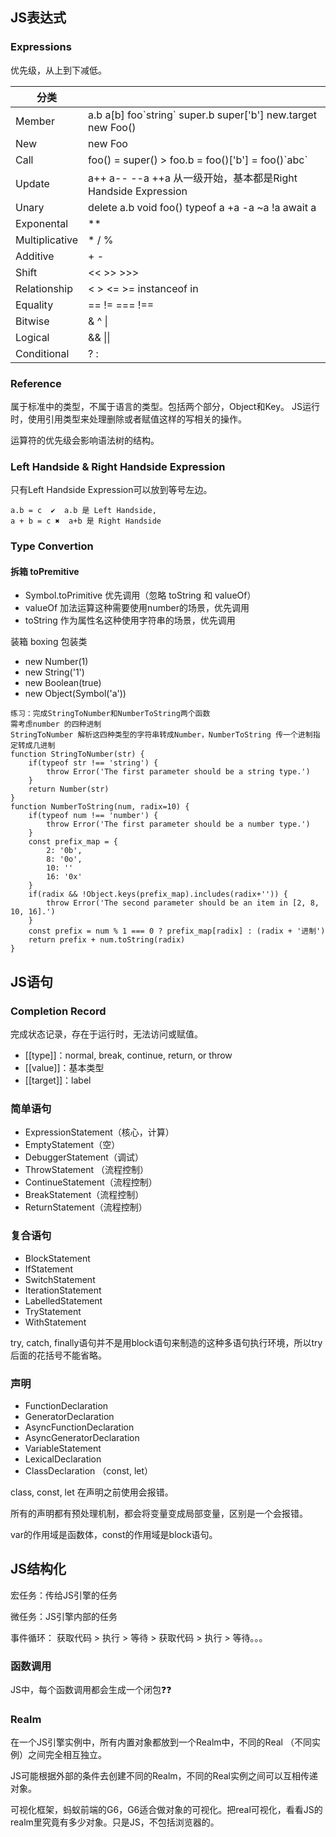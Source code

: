 ## JS表达式

### Expressions

优先级，从上到下减低。

| 分类           |                                                              |
| -------------- | ------------------------------------------------------------ |
| Member         | a.b  a[b]  foo\`string\`  super.b  super['b']  new.target  new Foo() |
| New            | new Foo                                                      |
| Call           | foo()  =  super()  >  foo.b  =  foo()['b']  =  foo()\`abc\`  |
| Update         | a++  a--  --a  ++a  从一级开始，基本都是Right Handside Expression |
| Unary          | delete a.b   void foo()   typeof a    +a    -a    ~a    !a    await a |
| Exponental     | **                                                           |
| Multiplicative | *   /   %                                                    |
| Additive       | +    -                                                       |
| Shift          | <<    >>     >>>                                             |
| Relationship   | <    >    <=    >=    instanceof    in                       |
| Equality       | ==    !=    ===    !==                                       |
| Bitwise        | &    ^    \|                                                 |
| Logical        | &&    \|\|                                                   |
| Conditional    | ? :                                                          |

### Reference

属于标准中的类型，不属于语言的类型。包括两个部分，Object和Key。 JS运行时，使用引用类型来处理删除或者赋值这样的写相关的操作。

运算符的优先级会影响语法树的结构。

### Left Handside & Right Handside Expression

只有Left Handside Expression可以放到等号左边。

```
a.b = c  ✔  a.b 是 Left Handside,
a + b = c ✖  a+b 是 Right Handside
```

### Type Convertion

#### 拆箱 toPremitive

- Symbol.toPrimitive  优先调用（忽略 toString 和 valueOf）
- valueOf   加法运算这种需要使用number的场景，优先调用
- toString  作为属性名这种使用字符串的场景，优先调用

装箱 boxing  包装类

- new Number(1)
- new String('1')
- new Boolean(true)
- new Object(Symbol('a'))

```
练习：完成StringToNumber和NumberToString两个函数 
需考虑number 的四种进制
StringToNumber 解析这四种类型的字符串转成Number，NumberToString 传一个进制指定转成几进制
function StringToNumber(str) {
	if(typeof str !== 'string') {
		throw Error('The first parameter should be a string type.')
	}
	return Number(str)
}
function NumberToString(num, radix=10) {
	if(typeof num !== 'number') {
		throw Error('The first parameter should be a number type.')
	}
	const prefix_map = {
		2: '0b',
		8: '0o',
		10: ''
		16: '0x'
	}
	if(radix && !Object.keys(prefix_map).includes(radix+'')) {
		throw Error('The second parameter should be an item in [2, 8, 10, 16].')
	}
	const prefix = num % 1 === 0 ? prefix_map[radix] : (radix + '进制')
	return prefix + num.toString(radix)
}
```

## JS语句

### Completion Record

完成状态记录，存在于运行时，无法访问或赋值。

- [[type]]：normal, break, continue, return, or throw
- [[value]]：基本类型
- [[target]]：label

### 简单语句

- ExpressionStatement（核心，计算）
- EmptyStatement（空）
- DebuggerStatement（调试）
- ThrowStatement （流程控制）
- ContinueStatement（流程控制）
- BreakStatement（流程控制）
- ReturnStatement（流程控制）

### 复合语句

- BlockStatement
- IfStatement
- SwitchStatement
- IterationStatement
- LabelledStatement
- TryStatement  
- WithStatement

try, catch, finally语句并不是用block语句来制造的这种多语句执行环境，所以try后面的花括号不能省略。

### 声明

- FunctionDeclaration
- GeneratorDeclaration
- AsyncFunctionDeclaration
- AsyncGeneratorDeclaration
- VariableStatement
- LexicalDeclaration
- ClassDeclaration （const, let）

class, const, let 在声明之前使用会报错。

所有的声明都有预处理机制，都会将变量变成局部变量，区别是一个会报错。

var的作用域是函数体，const的作用域是block语句。

## JS结构化

宏任务：传给JS引擎的任务

微任务：JS引擎内部的任务

事件循环： 获取代码 > 执行 > 等待 > 获取代码 > 执行 > 等待。。。

### 函数调用

JS中，每个函数调用都会生成一个闭包❓❓

### Realm

在一个JS引擎实例中，所有内置对象都放到一个Realm中，不同的Real （不同实例）之间完全相互独立。

JS可能根据外部的条件去创建不同的Realm，不同的Real实例之间可以互相传递对象。

可视化框架，蚂蚁前端的G6，G6适合做对象的可视化。把real可视化，看看JS的realm里究竟有多少对象。只是JS，不包括浏览器的。